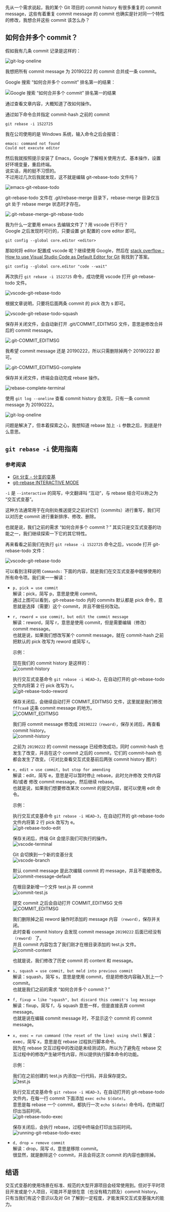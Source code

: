 先从一个需求说起，我的某个 Git 项目的 commit history 有很多重复的 commit message，这些有着重复 commit message 的 commit 也确实是针对同一个特性的修改，我想合并这些 commit 该怎么办？

## 如何合并多个 commit？

假如我有几条 commit 记录是这样的：

![git-log-oneline](/assets/img/20190222174655.png)

我想把所有 commit message 为 20190222 的 commit 合并成一条 commit。

Google 搜索 “如何合并多个 commit” 排名第一的结果：

![Google 搜索 “如何合并多个 commit” 排名第一的结果](/assets/img/20190222173111.png)

通过查看文章内容，大概知道了改如何操作。

通过如下命令合并指定 commit-hash 之前的 commit

```
git rebase -i 1522725
```

我在公司使用的是 Windows 系统，输入命令之后会报错：

```
emacs: command not found
Could not execute editor
```

然后我就按照提示安装了 Emacs，Google 了解相关使用方式、基本操作，设置好环境变量，重启终端。  
说实话，用的挺不习惯的。  
不过用过几次后我就发现，这不就是编辑 git-rebase-todo 文件吗？

![emacs-git-rebase-todo](/assets/img/20190222154550.png)

git-rebase-todo 文件在 .git/rebase-merge 目录下，rebase-merge 目录仅当 git 处于 rebase merge 状态时才存在。

![.git-rebase-merge-git-rebase-todo](/assets/img/20190222160019.png)

我为什么一定要用 emacs 去编辑文件了？用 vscode 行不行？  
Google 之后发现时可行的，只要设置 git 配置的 core editor 即可。

```
git config --global core.editor <editor>
```

那如何将 editor 配置成 vscode 呢？继续使用 Google，然后在 [stack overflow - How to use Visual Studio Code as Default Editor for Git](https://stackoverflow.com/questions/30024353/how-to-use-visual-studio-code-as-default-editor-for-git) 我找到了答案。

```
git config --global core.editor "code --wait"
```

再次执行 `git rebase -i 1522725` 命令，成功使用 vscode 打开 git-rebase-todo 文件。

![vscode-git-rebase-todo](/assets/img/20190222175955.png)

根据文章说明，只要将后面两条 commit 的 pick 改为 s 即可。

![vscode-git-rebase-todo-squash](/assets/img/20190222180303.png)

保存并关闭文件，会自动新打开 .git/COMMIT_EDITMSG 文件，意思是修改合并后的 commit message。

![.git-COMMIT_EDITMSG](/assets/img/20190222180436.png)

我希望 commit message 还是 20190222，所以只需删除掉两个 20190222 即可。

![.git-COMMIT_EDITMSG-complete](/assets/img/20190222181245.png)

保存并关闭文件，终端会自动完成 rebase 操作。

![rebase-complete-terminal](/assets/img/20190222181434.png)

使用 `git log --oneline` 查看 commit history 会发现，只有一条 commit message 为 20190222。

![git-log-oneline](/assets/img/20190222181718.png)

问题是解决了，但本着探索之心，我想知道 rebase 加上 `-i` 参数之后，到底是什么意思。

## `git rebase -i` 使用指南

### 参考阅读

- [Git 分支 - 分支的变基](https://git-scm.com/book/zh/v1/Git-%E5%88%86%E6%94%AF-%E5%88%86%E6%94%AF%E7%9A%84%E5%8F%98%E5%9F%BA)
- [git-rebase INTERACTIVE MODE](https://git-scm.com/docs/git-rebase#_interactive_mode)

`-i` 是 `--interactive` 的简写，中文翻译叫 “互动”，与 rebase 结合可以称之为 “交互式变基”。

这种方法通常用于在向别处推送提交之前对它们（commits）进行重写，我们可以对历史 commit 进行重新排序、修改、删除。

也就是说，我们之前的需求 “如何合并多个 commit？” 其实只是交互式变基的功能之一，我们继续探索一下它的其它特性。

再来看看之前我们在执行 `git rebase -i 1522725` 命令之后，vscode 打开 git-rebase-todo 文件：

![vscode-git-rebase-todo](/assets/img/20190222175955.png)

可以看到注释说明 `Commands:` 下面的内容，就是我们在交互式变基中能够使用的所有命令项。我们来一一解读：

- `p, pick = use commit`  
  解读：pick，简写 p，意思是使用 commit。  
  通过上图可以看到，git-rebase-todo 内的 commits 默认都是 pick 命令，意思就是选择（需要）这个 commit，并且不做任何改动。

- `r, reword = use commit, but edit the commit message`  
  解读：reword，简写 r，意思是使用 commit，但是需要编辑（修改） commit message。  
  也就是说，如果我们想改写某个 commit message，就在 commit-hash 之前把默认的 pick 改写为 reword 或简写 r。

  示例：

  现在我们的 commit history 是这样的：  
  ![commit-history](/assets/img/20190226171615.png)

  执行交互式变基命令 `git rebase -i HEAD~3`，在自动打开的 git-rebase-todo 文件内将第 2 行 pick 改写为 r。  
  ![git-rebase-todo-reword](/assets/img/20190226171739.png)

  保存关闭后，会继续自动打开 COMMIT_EDITMSG 文件，这里就是我们修改 `ff7caa8` 这条 commit message 的地方。  
  ![COMMIT_EDITMSG](/assets/img/20190226171810.png)

  我们将 commit message 修改成 `20190222（reword）`，保存关闭后，再查看 commit history。  
  ![commit-history](/assets/img/20190226171927.png)

  之前为 `20190222` 的 commit message 已经修改成功，同时 commit-hash 也发生了改变，并且在这个 commit 之后的 commit，它们的 commit-hash 也都会发生了改变。（可对比查看交互式变基前后两张 commit history 图片）

- `e, edit = use commit, but stop for amending`  
  解读：edit，简写 e，意思是可以暂时停止 rebase，此时允许修改 文件内容 和/或者 修改 commit message，然后继续 rebase。  
  也就是说，如果我们想要修改某次 commit 的提交内容，就可以使用 edit 命令。

  示例：

  执行交互式变基命令 `git rebase -i HEAD~3`，在自动打开的 git-rebase-todo 文件内将第 2 行 pick 改写为 e。  
  ![git-rebase-todo-edit](/assets/img/20190226172741.png)

  保存关闭后，终端 Git 会提示我们可执行的操作。  
  ![vscode-terminal](/assets/img/20190226173132.png)

  Git 会切换到一个新的变基分支  
  ![vscode-branch](/assets/img/20190226173426.png)

  默认 commit message 是此次编辑 commit 的 message，并且不能被修改。  
  ![commit-message-default](/assets/img/20190226173918.png)

  在根目录新增一个文件 test.js 并 commit  
  ![commit-test.js](/assets/img/20190226175943.png)

  提交 commit 之后会自动打开 COMMIT_EDITMSG 文件  
  ![COMMIT_EDITMSG](/assets/img/20190226180343.png)

  我们删除掉之前 reword 操作时添加的 message 内容 `（reword）`，保存并关闭。  
  此时查看 commit history 会发现 commit message `20190222` 后面已经没有 `（reword）` 了。  
  并且 commit 内容包含了我们刚才在根目录添加的 test.js 文件。  
  ![commit-content](/assets/img/20190226194249.png)

  也就是说，我们修改了历史 commit 的 content 和 message。

* `s, squash = use commit, but meld into previous commit`  
  解读：squash，简写 s，意思是使用 commit，但是把修改内容融入到上一个 commit。  
  也就是我们之前的需求 “如何合并多个 commit？”

* `f, fixup = like "squash", but discard this commit's log message`  
  解读：fixup，简写 f，与 squash 意思一样，但是直接丢弃 commit message。  
  也就是说在编辑 commit message 时，不显示这个 commit 的 commit message。

* `x, exec = run command (the reset of the line) using shell`
  解读：exec，简写 x，意思是在 rebase 过程执行脚本命令。  
  因为在 rebase 交互过程中的改动是未经测试的，所以为了避免在 rebase 交互过程中的修改产生破坏性内容，所以提供执行脚本命令的功能。

  示例：

  我们在之前创建的 test.js 内添加一行代码，并且保存提交。  
  ![test.js](/assets/img/20190226165317.png)

  执行交互式变基命令 `git rebase -i HEAD~3`，在自动打开的 git-rebase-todo 文件内，在每一行 commit 下面添加 `exec echo $(date)`。  
  意思是每 rebase 一个 commit，都执行一次 `echo $(date)` 命令吗，在终端打印出当前时间。  
  ![git-rebase-todo-exec](/assets/img/20190226211325.png)

  保存关闭后，会执行 rebase，过程中终端会打印出当前时间。  
  ![running-git-rebase-todo-exec](/assets/img/20190226211412.png)

* `d, drop = remove commit`  
  解读：drop，简写 d，意思是移除 commit。  
  很显然，就是删除这个 commit，并且会将这次 commit 的内容也删除掉。

## 结语

交互式变基的使用场景在标准、规范的大型开源项目会经常使用到。但对于平时项目开发或是个人项目，可能并不是很在意（也没有精力顾及）commit history。只有当我们有这个意识以及对 Git 了解到一定程度，才能发挥交互式变基强大的能力。
